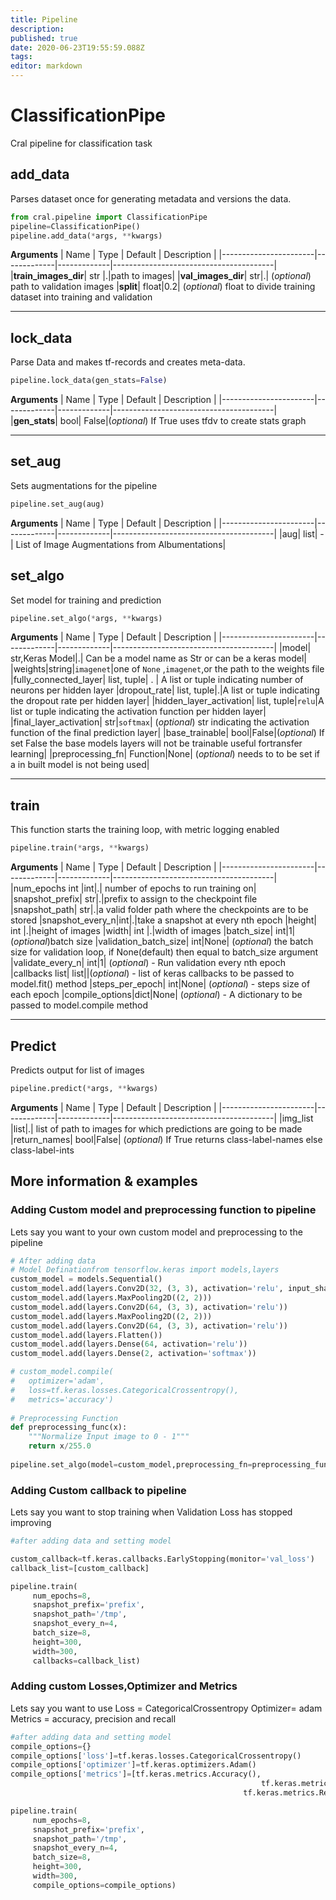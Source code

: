 ```yaml
---
title: Pipeline
description: 
published: true
date: 2020-06-23T19:55:59.088Z
tags: 
editor: markdown
---
```


# ClassificationPipe 
Cral pipeline for classification task


## add_data
Parses dataset once for generating metadata and versions the data.

```py
from cral.pipeline import ClassificationPipe
pipeline=ClassificationPipe()
pipeline.add_data(*args, **kwargs)
```
**Arguments**
| Name                  | Type        | Default     | Description                            |
|-----------------------|-------------|-------------|----------------------------------------|
|**train_images_dir**| str |.|path to images|
|**val_images_dir**| str|.| (*optional*) path to validation images
|**split**| float|0.2| (*optional*) float to divide training dataset into training and validation

---

## lock_data
Parse Data and makes tf-records and creates meta-data.

```py
pipeline.lock_data(gen_stats=False)
```
**Arguments**
| Name                  | Type        | Default     | Description                            |
|-----------------------|-------------|-------------|----------------------------------------|
|**gen_stats**| bool| False|(*optional*) If True uses tfdv to create stats graph

---

## set_aug
Sets augmentations for the pipeline
```py
pipeline.set_aug(aug)
```
**Arguments**
| Name                  | Type        | Default     | Description                            |
|-----------------------|-------------|-------------|----------------------------------------|
|aug| list| -| List of Image Augmentations from Albumentations|
## set_algo
Set model for training and prediction

```py
pipeline.set_algo(*args, **kwargs)
```
**Arguments**
| Name                  | Type        | Default     | Description                            |
|-----------------------|-------------|-------------|----------------------------------------|
|model| str,Keras Model|.| Can be a model name as Str or can be a keras model|
|weights|string|`imagenet`|one of `None` ,`imagenet`,or the path to the weights file
|fully_connected_layer| list, tuple| . | A list or tuple indicating number of neurons per hidden layer
|dropout_rate| list, tuple|.|A list or tuple indicating the dropout rate per hidden layer|
|hidden_layer_activation| list, tuple|`relu`|A list or tuple indicating the activation function per hidden layer|
|final_layer_activation| str|`softmax`| (*optional*) str indicating the activation function of the final prediction layer|
|base_trainable| bool|False|(*optional*) If set False the base models layers will not be trainable useful fortransfer learning|
|preprocessing_fn| Function|None| (*optional*) needs to to be set if a in built model is not being used|

---

## train
This function starts the training loop, with metric logging enabled

```py
pipeline.train(*args, **kwargs)
```
**Arguments**
| Name                  | Type        | Default     | Description                            |
|-----------------------|-------------|-------------|----------------------------------------|
|num_epochs int |int|.| number of epochs to run training on|
|snapshot_prefix| str|.|prefix to assign to the checkpoint file
|snapshot_path| str|.|a valid folder path where the checkpoints are to be stored
|snapshot_every_n|int|.|take a snapshot at every nth epoch
|height| int |.|height of images
|width| int |.|width of images
|batch_size| int|1|(*optional*)batch size
|validation_batch_size| int|None| (*optional*) the batch size for validation loop, if None(default) then equal to batch_size argument
|validate_every_n| int|1| (*optional*) - Run validation every nth epoch
|callbacks list| list||(*optional*) - list of keras callbacks to be passed to model.fit() method
|steps_per_epoch| int|None| (*optional*) - steps size of each epoch
|compile_options|dict|None| (*optional*) - A dictionary to be passed to model.compile method

---

## Predict
Predicts output for list of images
```py
pipeline.predict(*args, **kwargs)
```
**Arguments**
| Name                  | Type        | Default     | Description                            |
|-----------------------|-------------|-------------|----------------------------------------|
|img_list |list|.| list of path to images for which predictions are going to be made
|return_names| bool|False| (*optional*) If True returns class-label-names else class-label-ints


## More information & examples

### Adding Custom model and preprocessing function to pipeline
Lets say you want to your own custom model and preprocessing to the pipeline 
```py
# After adding data
# Model Definationfrom tensorflow.keras import models,layers
custom_model = models.Sequential()
custom_model.add(layers.Conv2D(32, (3, 3), activation='relu', input_shape=(300, 300, 3)))
custom_model.add(layers.MaxPooling2D((2, 2)))
custom_model.add(layers.Conv2D(64, (3, 3), activation='relu'))
custom_model.add(layers.MaxPooling2D((2, 2)))
custom_model.add(layers.Conv2D(64, (3, 3), activation='relu'))
custom_model.add(layers.Flatten())
custom_model.add(layers.Dense(64, activation='relu'))
custom_model.add(layers.Dense(2, activation='softmax'))

# custom_model.compile(
# 	optimizer='adam',
#   loss=tf.keras.losses.CategoricalCrossentropy(),
#   metrics='accuracy')
  
# Preprocessing Function 
def preprocessing_func(x):
    """Normalize Input image to 0 - 1"""
    return x/255.0
  
pipeline.set_algo(model=custom_model,preprocessing_fn=preprocessing_func)

```
### Adding Custom callback to pipeline
Lets say you want to stop training when Validation Loss has stopped improving
```py
#after adding data and setting model

custom_callback=tf.keras.callbacks.EarlyStopping(monitor='val_loss')
callback_list=[custom_callback]

pipeline.train(
     num_epochs=8,
     snapshot_prefix='prefix',
     snapshot_path='/tmp',
     snapshot_every_n=4,
     batch_size=8,
     height=300,
     width=300,
     callbacks=callback_list)

```

### Adding custom Losses,Optimizer and Metrics
Lets say you want to use
Loss = CategoricalCrossentropy
Optimizer= adam
Metrics = accuracy, precision and recall
```py
#after adding data and setting model
compile_options={}
compile_options['loss']=tf.keras.losses.CategoricalCrossentropy()
compile_options['optimizer']=tf.keras.optimizers.Adam()
compile_options['metrics']=[tf.keras.metrics.Accuracy(),
														tf.keras.metrics.Precision(),
  													tf.keras.metrics.Recall()]

pipeline.train(
     num_epochs=8,
     snapshot_prefix='prefix',
     snapshot_path='/tmp',
     snapshot_every_n=4,
     batch_size=8,
     height=300,
     width=300,
     compile_options=compile_options)

```



